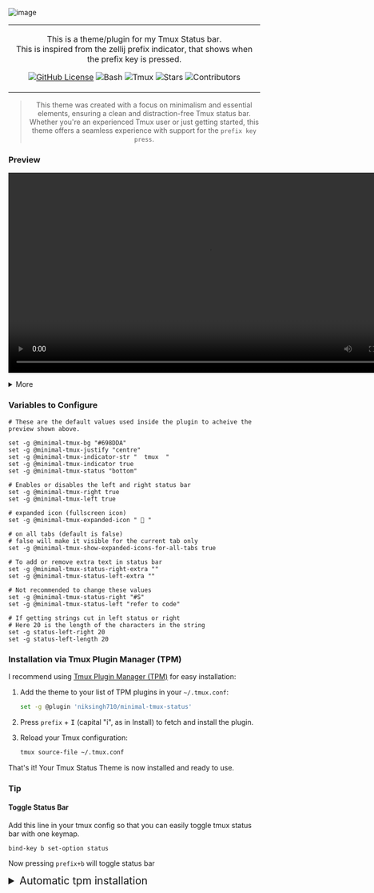 <p align="center" style="color:grey">



![image](https://github.com/niksingh710/minimal-tmux-status/assets/60490474/f689e7c8-f081-421e-a7f4-3108f9a870eb)

<div align="center">

<table>
<tbody>
<td align="center">
<img width="2000" height="0"><br>

This is a theme/plugin for my Tmux Status bar.<br>
This is inspired from the zellij prefix indicator, that shows when the prefix key is pressed.<br>

[![GitHub License](https://img.shields.io/badge/license-MIT-blue.svg)](LICENSE)
![Bash](https://img.shields.io/badge/language-Bash-4EAA25.svg)
![Tmux](https://img.shields.io/badge/Tmux-3BBECC.svg)
![Stars](https://img.shields.io/github/stars/niksingh710/minimal-tmux-status.svg)
![Contributors](https://img.shields.io/github/contributors/niksingh710/minimal-tmux-status.svg)

<img width="2000" height="0">
</td>
</tbody>
</table>

> This theme was created with a focus on minimalism and essential elements, ensuring a clean and distraction-free Tmux status bar. Whether you're an experienced Tmux user or just getting started, this theme offers a seamless experience with support for the `prefix key press`.

</div>
</p>

### Preview

<p align="center" style="color:grey">
<div align="center">

<video width="800" autoplay loop src="https://github.com/niksingh710/minimal-tmux-status/assets/60490474/5d5cece0-5edf-4035-bb2d-c46868c357d1"></video>

</div>
</p>

  <details>
    <summary>More</summary>

![output](https://github.com/niksingh710/minimal-tmux-status/assets/60490474/d12e544b-3d4a-43a4-93fc-cf767201b761)

  </details>

### Variables to Configure

```
# These are the default values used inside the plugin to acheive the preview shown above.

set -g @minimal-tmux-bg "#698DDA"
set -g @minimal-tmux-justify "centre"
set -g @minimal-tmux-indicator-str "  tmux  "
set -g @minimal-tmux-indicator true
set -g @minimal-tmux-status "bottom"

# Enables or disables the left and right status bar
set -g @minimal-tmux-right true
set -g @minimal-tmux-left true

# expanded icon (fullscreen icon)
set -g @minimal-tmux-expanded-icon " 󰊓 "

# on all tabs (default is false)
# false will make it visible for the current tab only
set -g @minimal-tmux-show-expanded-icons-for-all-tabs true

# To add or remove extra text in status bar
set -g @minimal-tmux-status-right-extra ""
set -g @minimal-tmux-status-left-extra ""

# Not recommended to change these values
set -g @minimal-tmux-status-right "#S"
set -g @minimal-tmux-status-left "refer to code"

# If getting strings cut in left status or right
# Here 20 is the length of the characters in the string
set -g status-left-right 20
set -g status-left-length 20
```

### Installation via Tmux Plugin Manager (TPM)

I recommend using [Tmux Plugin Manager (TPM)](https://github.com/tmux-plugins/tpm) for easy installation:

1. Add the theme to your list of TPM plugins in your `~/.tmux.conf`:

   ```bash
   set -g @plugin 'niksingh710/minimal-tmux-status'
   ```

2. Press `prefix` + <kbd>I</kbd> (capital "i", as in Install) to fetch and install the plugin.

3. Reload your Tmux configuration:

   ```bash
   tmux source-file ~/.tmux.conf
   ```

That's it! Your Tmux Status Theme is now installed and ready to use.

### Tip

#### Toggle Status Bar

Add this line in your tmux config so that you can easily toggle tmux status bar with one keymap.

```
bind-key b set-option status
```

Now pressing `prefix+b` will toggle status bar

<details>

<summary style="font-weigth: bold; font-size: 21px;"> Automatic tpm installation </summary>

One of the first things we do on a new machine is cloning our dotfiles. Not everything comes with them though, so for example `tpm` most likely won't be installed.

If you want to install `tpm` and plugins automatically when tmux is started, put the following snippet in `.tmux.conf` before the final `run '~/.tmux/plugins/tpm/tpm'`:

```
if "test ! -d ~/.tmux/plugins/tpm" \
   "run 'git clone https://github.com/tmux-plugins/tpm ~/.tmux/plugins/tpm && ~/.tmux/plugins/tpm/bin/install_plugins'"
```

</details>
